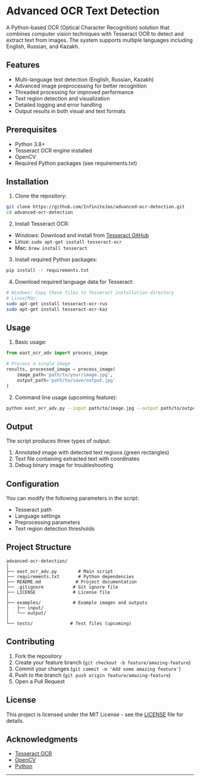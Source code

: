 # Advanced OCR Text Detection

A Python-based OCR (Optical Character Recognition) solution that combines computer vision techniques with Tesseract OCR to detect and extract text from images. The system supports multiple languages including English, Russian, and Kazakh.

## Features

- Multi-language text detection (English, Russian, Kazakh)
- Advanced image preprocessing for better recognition
- Threaded processing for improved performance
- Text region detection and visualization
- Detailed logging and error handling
- Output results in both visual and text formats

## Prerequisites

- Python 3.8+
- Tesseract OCR engine installed
- OpenCV
- Required Python packages (see requirements.txt)

## Installation

1. Clone the repository:
```bash
git clone https://github.com/InfiniteJas/advanced-ocr-detection.git
cd advanced-ocr-detection
```

2. Install Tesseract OCR:
- Windows: Download and install from [Tesseract GitHub](https://github.com/UB-Mannheim/tesseract/wiki)
- Linux: `sudo apt-get install tesseract-ocr`
- Mac: `brew install tesseract`

3. Install required Python packages:
```bash
pip install -r requirements.txt
```

4. Download required language data for Tesseract:
```bash
# Windows: Copy these files to Tesseract installation directory
# Linux/Mac:
sudo apt-get install tesseract-ocr-rus
sudo apt-get install tesseract-ocr-kaz
```

## Usage

1. Basic usage:
```python
from east_ocr_adv import process_image

# Process a single image
results, processed_image = process_image(
    image_path='path/to/your/image.jpg',
    output_path='path/to/save/output.jpg'
)
```

2. Command line usage (upcoming feature):
```bash
python east_ocr_adv.py --input path/to/image.jpg --output path/to/output.jpg
```

## Output

The script produces three types of output:
1. Annotated image with detected text regions (green rectangles)
2. Text file containing extracted text with coordinates
3. Debug binary image for troubleshooting

## Configuration

You can modify the following parameters in the script:
- Tesseract path
- Language settings
- Preprocessing parameters
- Text region detection thresholds

## Project Structure

```
advanced-ocr-detection/
│
├── east_ocr_adv.py        # Main script
├── requirements.txt       # Python dependencies
├── README.md             # Project documentation
├── .gitignore           # Git ignore file
├── LICENSE              # License file
│
├── examples/            # Example images and outputs
│   ├── input/
│   └── output/
│
└── tests/              # Test files (upcoming)
```

## Contributing

1. Fork the repository
2. Create your feature branch (`git checkout -b feature/amazing-feature`)
3. Commit your changes (`git commit -m 'Add some amazing feature'`)
4. Push to the branch (`git push origin feature/amazing-feature`)
5. Open a Pull Request

## License

This project is licensed under the MIT License - see the [LICENSE](LICENSE) file for details.

## Acknowledgments

- [Tesseract OCR](https://github.com/tesseract-ocr/tesseract)
- [OpenCV](https://opencv.org/)
- [Python](https://www.python.org/)

---

